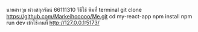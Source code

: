 นายศราวุธ ห่วงสกุลรัตน์
66111310 
วิธีใช้
พิมที่ terminal 
git clone https://github.com/Markeihooooo/Me.git 
cd my-react-app
npm install 
npm run dev 
เข้าใช้งานที่ 
http://127.0.0.1:5173/

